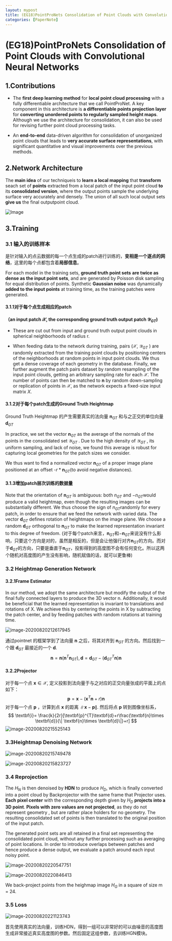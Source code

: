 ```yaml
---
layout: mypost
title: (EG18)PointProNets Consolidation of Point Clouds with Convolutional Neural Networks
categories: [PaperNote]
---
```


<script src="https://cdn.mathjax.org/mathjax/latest/MathJax.js?config=TeX-AMS-MML_HTMLorMML" type="text/javascript"></script>
<script type="text/x-mathjax-config">
  MathJax.Hub.Config({
    tex2jax: {
      skipTags: ['script', 'noscript', 'style', 'textarea', 'pre'],
      inlineMath: [['$','$']]
    }
  });
</script>
# (EG18)PointProNets Consolidation of Point Clouds with Convolutional Neural Networks

## 1.Contributions

- The **first deep learning method** for **local point cloud processing** with a fully differentiable architecture that we call PointProNet. A key component in this architecture is **a differentiable points projection layer** for **converting unordered points to regularly sampled height maps**. Although we use the architecture for consolidation, it can also be used for revising further point cloud processing tasks.

- An **end-to-end** data-driven algorithm for consolidation of unorganized point clouds that leads to **very accurate surface representations**, with significant quantitative and visual improvements over the previous methods.

## 2.Network Architecture

The **main idea** of our techniqueis to **learn a local mapping** that **transform** seach set of **points** extracted from a local patch of the input point cloud **to** its **consolidated version**, where the output points sample the underlying surface very accurately and densely. The union of all such local output sets **give us** the final outputpoint cloud.

![Image]((EG18)PointProNets_ChengdeHan.assets/Image.png)

## 3.Training

### 3.1 输入的训练样本

是针对输入的点云数据的每一个点生成的patch进行训练的，**变相是一个逐点的网络**，这里的每个点都包含着**局部信息**。

For each model in the training sets, **ground truth point sets** **are twice as dense as the input point sets**, and are generated by Poisson disk sampling for equal distribution of points. Synthetic **Gaussian noise** was dynamically **added to the input points** at training time, as the training patches were generated.

#### 3.1.1对于每个点生成相应的patch

 **（an input patch  $\mathcal{X}$,  the corresponding ground truth output patch $\mathcal{Y}_{GT}$)**

- These are cut out from input and ground truth output point clouds in spherical neighborhoods of radius r.

- When feeding data to the network during training, pairs ($\mathcal{X}$, $\mathcal{Y}_{GT}$ ) are randomly extracted from the training point clouds by positioning centers of the neighborhoods at random points in input point clouds. We thus get a dense coverage of each geometry in the database. Finally, we further augment the patch pairs dataset by random resampling of the input point clouds, getting an arbitrary sampling rate for each $\mathcal{X}$. The number of points can then be matched to $\textbf{n}$ by random down-sampling or replication of points in $\mathcal{X}$, as the network expects a fixed-size input matrix $X$.

#### 3.1.2对于每个patch生成的Ground Truth Heightmap 

Ground Truth Heightmap 的产生需要真实的法向量 $\textbf{n}_{GT}$ 和与之正交的单位向量 $\textbf{d}_{GT}$

In practice, we set the vector  $\textbf{n}_{GT}$ as the average of the normals of the points in the consolidated set $\mathcal{Y}_{GT}$ . Due to the high density of $\mathcal{Y}_{GT}$ , its uniform sampling, and lack of noise, we found this average is robust for capturing local geometries for the patch sizes we consider.

We thus want to find a normalized vector $\textbf{n}_{GT}$ of a proper image plane positioned at an offset -$r*\textbf{n}_{GT}$(to avoid negative distances).

#### 3.1.3增加patch层次训练的数据量 

Note that the orientation of $\textbf{n}_{GT}$ is ambiguous: both $n_{GT}$ and $-n_{GT}$would produce a valid heightmap, even though the resulting images can be substantially different. We thus choose the sign of $n_{GT}$randomly for every patch, in order to ensure that we feed the network with varied data. The vector $\textbf{d}_{GT}$ defines rotation of heightmaps on the image plane. We choose a random $\textbf{d}_{GT}$ orthogonal to $\textbf{n}_{GT}$ to make the learned representation invariant to this degree of freedom.  (对于每个patch来言，$\textbf{n}_{GT}$和$-\textbf{n}_{GT}$来说没有什么影响，只要这个方向是对的，虽然是相反的，但是会让他强行对齐$\textbf{n}_{GT}$的方向。而对于$\textbf{d}_{GT}$的方向，只要是垂直于$\textbf{n}_{GT}$，投影得到的高度图不会有任何变化。所以这两个随机对高度图的产生没有影响，随机赋值的话，就可以更鲁棒)

### 3.2 Heightmap Generation Network

#### **3.2.1Frame Estimator**

In our method, we adopt the same architecture but modify the output of the final fully connected layers to produce the 3D vector n. Additionally, it would be beneficial that the learned representation is invariant to translations and rotations of X. We achieve this by centering the points in X by subtracting the patch center, and by feeding patches with random rotations at training time.

![image-20200820212617945]((EG18)PointProNets_ChengdeHan.assets/image-20200820212617945.png)

通过pointnet 的框架学到了法向量 $\textbf{n}$ 之后，将其对齐到 $\textbf{n}_{GT}$ 的方向。然后找到一个跟 $\textbf{d}_{GT}$ 最接近的一个 $\textbf{d}$.
$$
\textbf{n}=\textbf{n}(\textbf{n}^{T}\textbf{n}_{GT}),  \textbf{d}=\textbf{d}_{GT}-(\textbf{d}^{T}_{GT}\textbf{n})\textbf{n}
$$

#### **3.2.2Projector**

对于每一个点 $\textbf{x} \in \mathcal{X}$,  定义投影到法向量于与之对应的正交向量张成的平面上的点如下：
$$
\textbf{p}=\textbf{x}-(\textbf{x}^{T}\textbf{n}+r)\textbf{n}
$$
对于每一个点 $\textbf{p}$ ，计算到点 $\textbf{x}$ 的距离 $\| \textbf{x}-\textbf{p}\|$. 然后将点 $\textbf{p}$ 转到图像坐标系，
$$
\textbf{i}= \frac{k}{2r}[\textbf{p}^{T}\textbf{d}+r\frac{\textbf{n}\times \textbf{d}}{\| \textbf{n}\times \textbf{d}\|}+r]
$$
![image-20200820215525143]((EG18)PointProNets_ChengdeHan.assets/image-20200820215525143.png)

### 3.3Heightmap Denoising Network

![image-20200820215749478]((EG18)PointProNets_ChengdeHan.assets/image-20200820215749478.png)

![image-20200820215823727]((EG18)PointProNets_ChengdeHan.assets/image-20200820215823727.png)

### 3.4 Reprojection

The $H_{N}$ is then denoised by **HDN** to produce $H_{D}$, which is finally converted into a point cloud by Backprojector with the same frame that Projector uses. **Each pixel center** with the corresponding depth given by $H_{D}$ **projects into a 3D point**. **Pixels with zero values are not projected**, as they do not represent geometry , but are rather place holders for no geometry. The resulting consolidated set of points is then translated to the original position of the input patch.

The generated point sets are all retained in a final set representing the consolidated point cloud, without any further processing such as averaging of point locations. In order to introduce overlaps between patches and hence produce a dense output, we evaluate a patch around each input noisy point.

![image-20200820220547751]((EG18)PointProNets_ChengdeHan.assets/image-20200820220547751.png)

![image-20200820220846413]((EG18)PointProNets_ChengdeHan.assets/image-20200820220846413.png)

We back-project points from the heighmap image $H_{G}$ in a square of size m = 24.

### 3.5 Loss

![image-20200820221123743]((EG18)PointProNets_ChengdeHan.assets/image-20200820221123743.png)

首先使用真实的法向量，训练HDN，得到一组可以非常好的可以由噪音的高度图生成非常接近真实高度图的参数。然后固定这组参数，去训练HGN模块。

